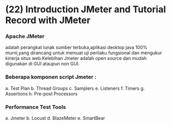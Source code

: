 # (22) Introduction JMeter and Tutorial Record with JMeter

### Apache JMeter 

adalah perangkat lunak sumber terbuka,aplikasi desktop java 100% murni,yang dirancang untuk memuat uji perilaku fungsional dan mengukur kinerja situs web.Kelebihan Jmeter adalah open source dan mudah digunakan di GUI ataupun non GUI.

### Beberapa komponen script Jmeter :

a. Test Plan
b. Thread Groups
c. Samplers
e. Listeners
f. Timers
g. Assertions
h. Pre-post Processors

### Performance Test Tools

a. Jmeter
b. Locust
d. BlazeMeter
e. SmartBear